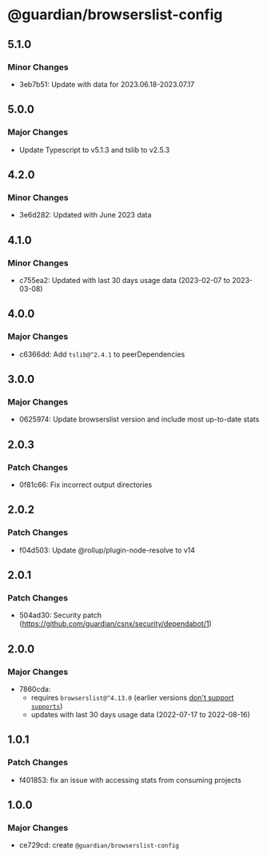 # @guardian/browserslist-config

## 5.1.0

### Minor Changes

- 3eb7b51: Update with data for 2023.06.18-2023.07.17

## 5.0.0

### Major Changes

- Update Typescript to v5.1.3 and tslib to v2.5.3

## 4.2.0

### Minor Changes

- 3e6d282: Updated with June 2023 data

## 4.1.0

### Minor Changes

- c755ea2: Updated with last 30 days usage data (2023-02-07 to 2023-03-08)

## 4.0.0

### Major Changes

- c6366dd: Add `tslib@^2.4.1` to peerDependencies

## 3.0.0

### Major Changes

- 0625974: Update browserslist version and include most up-to-date stats

## 2.0.3

### Patch Changes

- 0f81c66: Fix incorrect output directories

## 2.0.2

### Patch Changes

- f04d503: Update @rollup/plugin-node-resolve to v14

## 2.0.1

### Patch Changes

- 504ad30: Security patch (https://github.com/guardian/csnx/security/dependabot/1)

## 2.0.0

### Major Changes

- 7860cda:
  - requires `browserslist@^4.13.0` (earlier versions [don't support `supports`](https://github.com/browserslist/browserslist/blob/main/CHANGELOG.md#413))
  - updates with last 30 days usage data (2022-07-17 to 2022-08-16)

## 1.0.1

### Patch Changes

- f401853: fix an issue with accessing stats from consuming projects

## 1.0.0

### Major Changes

- ce729cd: create `@guardian/browserslist-config`
